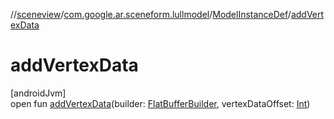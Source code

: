 //[sceneview](../../../index.md)/[com.google.ar.sceneform.lullmodel](../index.md)/[ModelInstanceDef](index.md)/[addVertexData](add-vertex-data.md)

# addVertexData

[androidJvm]\
open fun [addVertexData](add-vertex-data.md)(builder: [FlatBufferBuilder](../../com.google.flatbuffers/-flat-buffer-builder/index.md), vertexDataOffset: [Int](https://kotlinlang.org/api/latest/jvm/stdlib/kotlin/-int/index.html))
